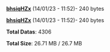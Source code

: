[**bhsiqHZx**](/data/bhsiqHZx.txt) (14/01/23 - 11:52)- 240 bytes

[**bhsiqHZx**](/data/bhsiqHZx.txt) (14/01/23 - 11:52)- 240 bytes

**Total Datas**: 4306

**Total Size**: 26.71 MB / 26.7 MB